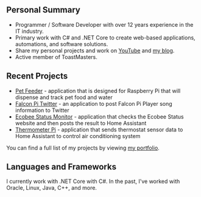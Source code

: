 <!-- ### Hi there 👋 -->

<!--
**almostengr/almostengr** is a ✨ _special_ ✨ repository because its `README.md` (this file) appears on your GitHub profile.

Here are some ideas to get you started:

- 🔭 I’m currently working on ...
- 🌱 I’m currently learning ...
- 👯 I’m looking to collaborate on ...
- 🤔 I’m looking for help with ...
- 💬 Ask me about ...
- 📫 How to reach me: ...
- 😄 Pronouns: ...
- ⚡ Fun fact: ...
-->

## Personal Summary

* Programmer / Software Developer with over 12 years experience in the IT industry.
* Primary work with C# and .NET Core to create web-based applications, automations, and software solutions.
* Share my personal projects and work on [YouTube](https://www.youtube.com/channel/UC4HCouBLtXD1j1U_17aBqig?sub_confirmation=1) and [my blog](https://thealmostengineer.com).
* Active member of ToastMasters.

## Recent Projects

* [Pet Feeder](https://github.com/almostengr/petfeeder) - application that is designed for Raspberry Pi that will dispense and track pet food and water
* [Falcon Pi Twitter](https://thealmostengineer.com/falconpitwitter) - an application to post Falcon Pi Player song information to Twitter
* [Ecobee Status Monitor](https://thealmostengineer.com/ecobeestatus) - application that checks the Ecobee Status website and then posts the result to Home Assistant
* [Thermometer Pi](https://thealmostengineer.com/thermometerpi) - application that sends thermostat sensor data to Home Assistant to control air conditioning system

You can find a full list of my projects by viewing [my portfolio](https://thealmostengineer.com/projects).

## Languages and Frameworks

I currently work with .NET Core with C#. In the past, I've worked with Oracle, Linux, Java, C++, and more.
